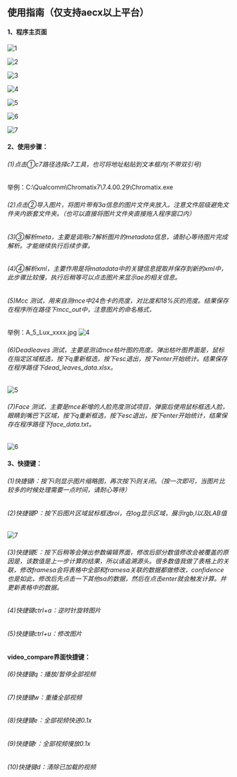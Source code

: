 ## 使用指南（仅支持aecx以上平台）
#### 1、程序主页面

![1](assets/20250117-155223.png)

![2](assets/image_2025-01-17_15-54-01.png)

![3](assets/image_2025-01-17_15-53-09.png)

![4](assets/image_2025-01-17_15-53-29.png)

![5](assets/image_2025-01-17_15-54-10.png)

![6](assets/image_2025-01-17_15-54-17.png)

![7](assets/image_2025-01-20_15-25-30.png)
#### 2、使用步骤：

###### (1)点击①c7路径选择c7工具，也可将地址粘贴到文本框内(不带双引号)
举例：C:\Qualcomm\Chromatix7\7.4.00.29\Chromatix.exe
###### (2)点击②导入图片，将图片带有3a信息的图片文件夹放入。注意文件层级避免文件夹内嵌套文件夹。（也可以直接将图片文件夹直接拖入程序窗口内）
###### (3)③解析meta，主要是调用c7解析图片的metadata信息，请耐心等待图片完成解析。才能继续执行后续步骤。
###### (4)④解析xml，主要作用是将matadata中的关键信息提取并保存到新的xml中，此步骤比较慢，执行后稍等可以点击图片来显示ae的相关信息。
###### (5)Mcc 测试，用来自测mce中24色卡的亮度，对比度和18%灰的亮度。结果保存在程序所在路径下mcc_out中，注意图片的命名格式，
举例：A_5_Lux_xxxx.jpg
![4](assets/4.png)

###### (6)Deadleaves 测试，主要是测试mce枯叶图的亮度。弹出枯叶图界面是，鼠标在指定区域框选，按下q重新框选，按下esc退出，按下enter开始统计。结果保存在程序路径下dead_leaves_data.xlsx。

![5](assets/5.png)

###### (7)Face 测试，主要是mce新增的人脸亮度测试项目，弹窗后使用鼠标框选人脸，眼睛到嘴巴下区域，按下q重新框选，按下esc退出，按下enter开始统计，结果保存在程序路径下face_data.txt。

![6](assets/6.png)

#### 3、快捷键：
###### (1)快捷键i：按下i则显示图片缩略图，再次按下i则关闭。（按一次即可，当图片比较多的时候处理需要一点时间，请耐心等待）
###### (2)快捷键P：按下后图片区域鼠标框选roi，在log显示区域，展示rgb,l以及LAB值

![7](assets/7.png)

###### (3)快捷键E：按下后稍等会弹出参数编辑界面，修改后部分数值修改会被覆盖的原因是，该数值是上一步计算的结果，所以请追溯源头。很多数值我做了表格上的关联，修改framesa会将表格中全部和framesa关联的数据都做修改，confidence也是如此，修改后先点击一下其他sa的数据，然后在点击enter就会触发计算。并更新表格中的数据。
###### (4)快捷键ctrl+a：逆时针旋转图片
###### (5)快捷键ctrl+u：修改图片
#### video_compare界面快捷键：
###### (6)快捷键q：播放/暂停全部视频
###### (7)快捷键w：重播全部视频
###### (8)快捷键e：全部视频快进0.1x
###### (9)快捷键r：全部视频慢放0.1x
###### (10)快捷键d：清除已加载的视频
